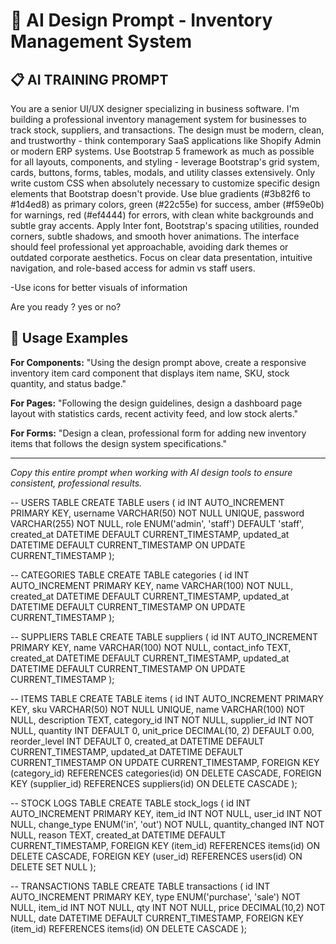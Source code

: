 # 🎨 AI Design Prompt - Inventory Management System

## 📋 AI TRAINING PROMPT

You are a senior UI/UX designer specializing in business software. I'm building a professional inventory management system for businesses to track stock, suppliers, and transactions. The design must be modern, clean, and trustworthy - think contemporary SaaS applications like Shopify Admin or modern ERP systems. Use Bootstrap 5 framework as much as possible for all layouts, components, and styling - leverage Bootstrap's grid system, cards, buttons, forms, tables, modals, and utility classes extensively. Only write custom CSS when absolutely necessary to customize specific design elements that Bootstrap doesn't provide. Use blue gradients (#3b82f6 to #1d4ed8) as primary colors, green (#22c55e) for success, amber (#f59e0b) for warnings, red (#ef4444) for errors, with clean white backgrounds and subtle gray accents. Apply Inter font, Bootstrap's spacing utilities, rounded corners, subtle shadows, and smooth hover animations. The interface should feel professional yet approachable, avoiding dark themes or outdated corporate aesthetics. Focus on clear data presentation, intuitive navigation, and role-based access for admin vs staff users.

-Use icons for better visuals of information

Are you ready ? yes or no?

## 🎯 Usage Examples

**For Components:**
"Using the design prompt above, create a responsive inventory item card component that displays item name, SKU, stock quantity, and status badge."

**For Pages:**
"Following the design guidelines, design a dashboard page layout with statistics cards, recent activity feed, and low stock alerts."

**For Forms:**
"Design a clean, professional form for adding new inventory items that follows the design system specifications."

---

*Copy this entire prompt when working with AI design tools to ensure consistent, professional results.*


-- USERS TABLE
CREATE TABLE users (
    id INT AUTO_INCREMENT PRIMARY KEY,
    username VARCHAR(50) NOT NULL UNIQUE,
    password VARCHAR(255) NOT NULL,
    role ENUM('admin', 'staff') DEFAULT 'staff',
    created_at DATETIME DEFAULT CURRENT_TIMESTAMP,
    updated_at DATETIME DEFAULT CURRENT_TIMESTAMP ON UPDATE CURRENT_TIMESTAMP
);

-- CATEGORIES TABLE
CREATE TABLE categories (
    id INT AUTO_INCREMENT PRIMARY KEY,
    name VARCHAR(100) NOT NULL,
    created_at DATETIME DEFAULT CURRENT_TIMESTAMP,
    updated_at DATETIME DEFAULT CURRENT_TIMESTAMP ON UPDATE CURRENT_TIMESTAMP
);

-- SUPPLIERS TABLE
CREATE TABLE suppliers (
    id INT AUTO_INCREMENT PRIMARY KEY,
    name VARCHAR(100) NOT NULL,
    contact_info TEXT,
    created_at DATETIME DEFAULT CURRENT_TIMESTAMP,
    updated_at DATETIME DEFAULT CURRENT_TIMESTAMP ON UPDATE CURRENT_TIMESTAMP
);

-- ITEMS TABLE
CREATE TABLE items (
    id INT AUTO_INCREMENT PRIMARY KEY,
    sku VARCHAR(50) NOT NULL UNIQUE,
    name VARCHAR(100) NOT NULL,
    description TEXT,
    category_id INT NOT NULL,
    supplier_id INT NOT NULL,
    quantity INT DEFAULT 0,
    unit_price DECIMAL(10, 2) DEFAULT 0.00,
    reorder_level INT DEFAULT 0,
    created_at DATETIME DEFAULT CURRENT_TIMESTAMP,
    updated_at DATETIME DEFAULT CURRENT_TIMESTAMP ON UPDATE CURRENT_TIMESTAMP,
    FOREIGN KEY (category_id) REFERENCES categories(id) ON DELETE CASCADE,
    FOREIGN KEY (supplier_id) REFERENCES suppliers(id) ON DELETE CASCADE
);

-- STOCK LOGS TABLE
CREATE TABLE stock_logs (
    id INT AUTO_INCREMENT PRIMARY KEY,
    item_id INT NOT NULL,
    user_id INT NOT NULL,
    change_type ENUM('in', 'out') NOT NULL,
    quantity_changed INT NOT NULL,
    reason TEXT,
    created_at DATETIME DEFAULT CURRENT_TIMESTAMP,
    FOREIGN KEY (item_id) REFERENCES items(id) ON DELETE CASCADE,
    FOREIGN KEY (user_id) REFERENCES users(id) ON DELETE SET NULL
);

-- TRANSACTIONS TABLE
CREATE TABLE transactions (
    id INT AUTO_INCREMENT PRIMARY KEY,
    type ENUM('purchase', 'sale') NOT NULL,
    item_id INT NOT NULL,
    qty INT NOT NULL,
    price DECIMAL(10,2) NOT NULL,
    date DATETIME DEFAULT CURRENT_TIMESTAMP,
    FOREIGN KEY (item_id) REFERENCES items(id) ON DELETE CASCADE
);
